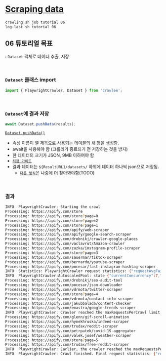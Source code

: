 # [Scraping data](https://crawlee.dev/docs/introduction/saving-data)

```sh
crawling.sh job tutorial 06
log-last.sh tutorial 06
```

## 06 튜토리얼 목표

: `Dataset` 객체로 데이터 추출, 저장

<br>

### `Dataset` 클래스 import

```js
import { PlaywrightCrawler, Dataset } from 'crawlee';
```

<br>

### `Dataset`에 결과 저장

```js
await Dataset.pushData(results);
```

[`Dataset.pushData()`](https://crawlee.dev/api/core/class/Dataset#pushData)

- 속성 이름이 열 제목으로 사용되는 테이블의 새 행을 생성함.
- await을 사용해야 함 (크롤러가 종료되기 전 저장하는 것을 방지)
- 한 데이터의 크기가 JSON, 9MB 이하여야 함
- [`저장 가이드`](https://crawlee.dev/docs/guides/result-storage#dataset)
- 결과 데이터는 `${ResultURL}/datasets/` 하위에 데이터 하나씩 json으로 저장됨.
  - [`다른 방식`](https://crawlee.dev/docs/guides/result-storage#key-value-store)은 나중에 더 찾아봐야함(TODO)

<br>

### 결과

```sh
INFO  PlaywrightCrawler: Starting the crawl
Processing: https://apify.com/store
Processing: https://apify.com/store?page=0
Processing: https://apify.com/store?page=2
Processing: https://apify.com/store?page=1
Processing: https://apify.com/apify/web-scraper
Processing: https://apify.com/apify/google-search-scraper
Processing: https://apify.com/drobnikj/crawler-google-places
Processing: https://apify.com/vaclavrut/Amazon-crawler
Processing: https://apify.com/zuzka/instagram-profile-scraper
Processing: https://apify.com/store?page=3
Processing: https://apify.com/sauermar/tiktok-scraper
Processing: https://apify.com/bernardo/youtube-scraper
Processing: https://apify.com/pocesar/fast-instagram-hashtag-scraper
INFO  Statistics: PlaywrightCrawler request statistics: {"requestAvgFailedDurationMillis":null,"requestAvgFinishedDurationMillis":14462,"requestsFinishedPerMinute":13,"requestsFailedPerMinute":0,"requestTotalDurationMillis":188012,"requestsTotal":13,"crawlerRuntimeMillis":60374,"retryHistogram":[13]}
INFO  PlaywrightCrawler:AutoscaledPool: state {"currentConcurrency":7,"desiredConcurrency":8,"systemStatus":{"isSystemIdle":true,"memInfo":{"isOverloaded":false,"limitRatio":0.2,"actualRatio":null},"eventLoopInfo":{"isOverloaded":false,"limitRatio":0.6,"actualRatio":0.019},"cpuInfo":{"isOverloaded":false,"limitRatio":0.4,"actualRatio":null},"clientInfo":{"isOverloaded":false,"limitRatio":0.3,"actualRatio":0}}}
Processing: https://apify.com/drobnikj/seo-audit-tool
Processing: https://apify.com/pocesar/json-downloader
Processing: https://apify.com/vdrmota/twitter-scraper
Processing: https://apify.com/store?page=4
Processing: https://apify.com/vdrmota/contact-info-scraper
Processing: https://apify.com/jakubbalada/content-checker
Processing: https://apify.com/emastra/google-trends-scraper
INFO  PlaywrightCrawler: Crawler reached the maxRequestsPerCrawl limit of 20 requests and will shut down soon. Requests that are in progress will be allowed to finish.
Processing: https://apify.com/glenn/gif-scroll-animation
Processing: https://apify.com/hynekhruska/indeed-scraper
Processing: https://apify.com/trudax/reddit-scraper
Processing: https://apify.com/petrpatek/covid-19-aggregator
Processing: https://apify.com/valek.josef/weather-scraper
Processing: https://apify.com/store?page=5
Processing: https://apify.com/trudax/free-reddit-scraper
INFO  PlaywrightCrawler: Earlier, the crawler reached the maxRequestsPerCrawl limit of 20 requests and all requests that were in progress at that time have now finished. In total, the crawler processed 27 requests and will shut down.
INFO  PlaywrightCrawler: Crawl finished. Final request statistics: {"requestsFinished":27,"requestsFailed":0,"retryHistogram":[27],"requestAvgFailedDurationMillis":null,"requestAvgFinishedDurationMillis":12000,"requestsFinishedPerMinute":23,"requestsFailedPerMinute":0,"requestTotalDurationMillis":323999,"requestsTotal":27,"crawlerRuntimeMillis":71839}
```
